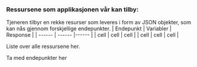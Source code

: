 ### Ressursene som applikasjonen vår kan tilby:
Tjeneren tilbyr en rekke resurser som leveres i form av JSON objekter, som kan nås gjennom forskjellige endepunkter.
| Endepunkt | Variabler | Response |
| ------ | ------ |------ |
| cell | cell | cell |
| cell | cell | cell |

Liste over alle ressursene her.

Ta med endepunkter her